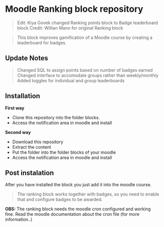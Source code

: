 Moodle Ranking block repository
===============================

>Edit: Kiya Govek changed Ranking points block to Badge leaderboard block
>Credit: Willian Mano for original Ranking block

>This block improves gamification of a Moodle course by creating a leaderboard for badges.


Update Notes
------------
> Changed SQL to assign points based on number of badges earned
> Changed interface to accomodate groups rather than weekly/monthly
> Added toggles for individual and group leaderboards


Installation
------------

**First way**

- Clone this repository into the folder blocks.
- Access the notification area in moodle and install

**Second way**

- Download this repository
- Extract the content
- Put the folder into the folder blocks of your moodle
- Access the notification area in moodle and install

Post instalation
----------------
After you have installed the block you just add it into the moodle course.

> The ranking block works together with badges, so you need to enable that and configure badges to be awarded.


**OBS:** The ranking block needs the moodle cron configured and working fine. Read the moodle documentation about the cron file (for more information..)